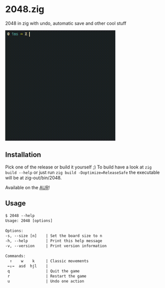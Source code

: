 2048.zig
========
2048 in zig with undo, automatic save and other cool stuff

![preview](/preview.gif)

Installation
------------
Pick one of the release or build it yourself ;)
To build have a look at `zig build --help` or just run
`zig build -Doptimize=ReleaseSafe` the executable will be at zig-out/bin/2048.

Available on the [AUR](https://aur.archlinux.org/packages/2048.zig-bin)!

Usage
-----
```
$ 2048 --help
Usage: 2048 [options]

Options:
-s, --size [n]    | Set the board size to n
-h, --help        │ Print this help message
-v, --version     | Print version information

Commands:
  ↑    w    k     | Classic movements
 ←↓→  asd  hjl    |
 q                | Quit the game
 r                | Restart the game
 u                | Undo one action
 ```
